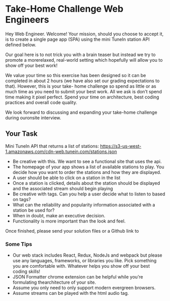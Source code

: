 # Take-Home Challenge Web Engineers

Hey Web Engineer. Welcome! Your mission, should you choose to accept it, is to create a single page app (SPA) using the mini TuneIn station API defined below.

Our goal here is to not trick you with a brain teaser but instead we try to promote a morerelaxed, real-world setting which hopefully will allow you to show off your best work!

We value your time so this exercise has been designed so it can be completed in about 2 hours (we have also set our grading expectations to that). However, this is your take- home challenge so spend as little or as much time as you need to submit your best work. All we ask is don’t spend time making it pixel perfect. Spend your time on architecture, best coding practices and overall code quality.

We look forward to discussing and expanding your take-home challenge during ouronsite interview.

## Your Task
Mini TuneIn API that returns a list of stations:
https://s3-us-west-1.amazonaws.com/cdn-web.tunein.com/stations.json
- Be creative with this. We want to see a functional site that uses the api.
- The homepage of your app shows a list of available stations to play. You decide how you
want to order the stations and how they are displayed.
- A user should be able to click on a station in the list
- Once a station is clicked, details about the station should be displayed and the
associated stream should begin playing
- Be creative with tags. Can you help a user decide what to listen to based on tags?
- What can the reliability and popularity information associated with a station be used for?
- When in doubt, make an executive decision.
- Functionality is more important than the look and feel.

Once finished, please send your solution files or a Github link to


### Some Tips
- Our web stack includes React, Redux, NodeJs and webpack but please use any languages, frameworks, or libraries you like. Pick something you are comfortable with. Whatever helps you show off your best coding skills!
- JSON Formatter chrome extension can be helpful while you’re formulating thearchitecture of your site.
- Assume you only need to only support modern evergreen browsers.
- Assume streams can be played with the html audio tag.
